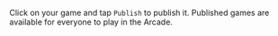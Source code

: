 Click on your game and tap `Publish` to publish it. Published games are available for everyone to play in the Arcade.